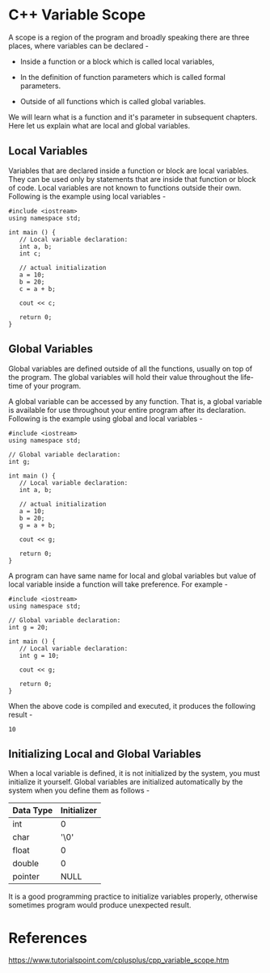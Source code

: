 # C++ Variable Scope

A scope is a region of the program and broadly speaking there are three places, where variables can be declared -

-   Inside a function or a block which is called local variables,

-   In the definition of function parameters which is called formal parameters.

-   Outside of all functions which is called global variables.

We will learn what is a function and it's parameter in subsequent chapters. Here let us explain what are local and global variables.

Local Variables
---------------

Variables that are declared inside a function or block are local variables. They can be used only by statements that are inside that function or block of code. Local variables are not known to functions outside their own. Following is the example using local variables -

```
#include <iostream>
using namespace std;

int main () {
   // Local variable declaration:
   int a, b;
   int c;

   // actual initialization
   a = 10;
   b = 20;
   c = a + b;

   cout << c;

   return 0;
}
```

Global Variables
----------------

Global variables are defined outside of all the functions, usually on top of the program. The global variables will hold their value throughout the life-time of your program.

A global variable can be accessed by any function. That is, a global variable is available for use throughout your entire program after its declaration. Following is the example using global and local variables -

```
#include <iostream>
using namespace std;

// Global variable declaration:
int g;

int main () {
   // Local variable declaration:
   int a, b;

   // actual initialization
   a = 10;
   b = 20;
   g = a + b;

   cout << g;

   return 0;
}
```
A program can have same name for local and global variables but value of local variable inside a function will take preference. For example -

```
#include <iostream>
using namespace std;

// Global variable declaration:
int g = 20;

int main () {
   // Local variable declaration:
   int g = 10;

   cout << g;

   return 0;
}
```

When the above code is compiled and executed, it produces the following result -
```
10
```
Initializing Local and Global Variables
---------------------------------------

When a local variable is defined, it is not initialized by the system, you must initialize it yourself. Global variables are initialized automatically by the system when you define them as follows -

| Data Type | Initializer |
|---|---|
| int | 0 |
| char | '\0' |
| float | 0 |
| double | 0 |
| pointer | NULL |

It is a good programming practice to initialize variables properly, otherwise sometimes program would produce unexpected result.

# References
https://www.tutorialspoint.com/cplusplus/cpp_variable_scope.htm
